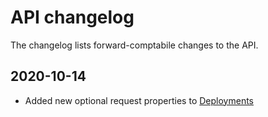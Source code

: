 
# API changelog

The changelog lists forward-comptabile changes to the API.

## 2020-10-14
- Added new optional request properties to [Deployments](/docs/api/deployments/post)